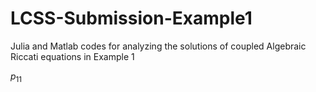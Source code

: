# LCSS-Submission-Example1

Julia and Matlab codes for analyzing the solutions of coupled Algebraic Riccati  equations in Example 1

$p_{11}$
